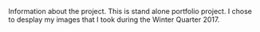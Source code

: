 Information about the project.
This is stand alone portfolio project. I chose to desplay my images that I took during the Winter Quarter 2017. 
